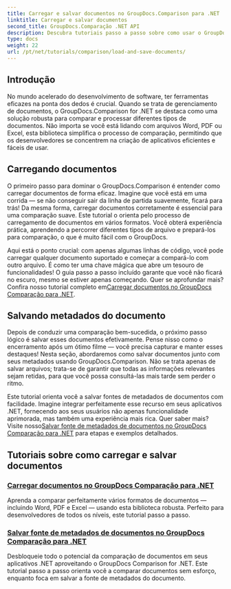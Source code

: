```yaml
---
title: Carregar e salvar documentos no GroupDocs.Comparison para .NET
linktitle: Carregar e salvar documentos
second_title: GroupDocs.Comparação .NET API
description: Descubra tutoriais passo a passo sobre como usar o GroupDocs.Comparison for .NET para carregar e salvar documentos de forma eficiente. Perfeito para desenvolvedores que buscam simplificar comparações de documentos.
type: docs
weight: 22
url: /pt/net/tutorials/comparison/load-and-save-documents/
---
```

## Introdução

No mundo acelerado do desenvolvimento de software, ter ferramentas eficazes na ponta dos dedos é crucial. Quando se trata de gerenciamento de documentos, o GroupDocs.Comparison for .NET se destaca como uma solução robusta para comparar e processar diferentes tipos de documentos. Não importa se você está lidando com arquivos Word, PDF ou Excel, esta biblioteca simplifica o processo de comparação, permitindo que os desenvolvedores se concentrem na criação de aplicativos eficientes e fáceis de usar.

## Carregando documentos

O primeiro passo para dominar o GroupDocs.Comparison é entender como carregar documentos de forma eficaz. Imagine que você está em uma corrida — se não conseguir sair da linha de partida suavemente, ficará para trás! Da mesma forma, carregar documentos corretamente é essencial para uma comparação suave. Este tutorial o orienta pelo processo de carregamento de documentos em vários formatos. Você obterá experiência prática, aprendendo a percorrer diferentes tipos de arquivo e prepará-los para comparação, o que é muito fácil com o GroupDocs.

Aqui está o ponto crucial: com apenas algumas linhas de código, você pode carregar qualquer documento suportado e começar a compará-lo com outro arquivo. É como ter uma chave mágica que abre um tesouro de funcionalidades! O guia passo a passo incluído garante que você não ficará no escuro, mesmo se estiver apenas começando. Quer se aprofundar mais? Confira nosso tutorial completo em[Carregar documentos no GroupDocs Comparação para .NET](./load-documents/).

## Salvando metadados do documento

Depois de conduzir uma comparação bem-sucedida, o próximo passo lógico é salvar esses documentos efetivamente. Pense nisso como o encerramento após um ótimo filme — você precisa capturar e manter esses destaques! Nesta seção, abordaremos como salvar documentos junto com seus metadados usando GroupDocs.Comparison. Não se trata apenas de salvar arquivos; trata-se de garantir que todas as informações relevantes sejam retidas, para que você possa consultá-las mais tarde sem perder o ritmo.

Este tutorial orienta você a salvar fontes de metadados de documentos com facilidade. Imagine integrar perfeitamente esse recurso em seus aplicativos .NET, fornecendo aos seus usuários não apenas funcionalidade aprimorada, mas também uma experiência mais rica. Quer saber mais? Visite nosso[Salvar fonte de metadados de documentos no GroupDocs Comparação para .NET](./save-documents-metadata-source/) para etapas e exemplos detalhados.

## Tutoriais sobre como carregar e salvar documentos
### [Carregar documentos no GroupDocs Comparação para .NET](./load-documents/)
Aprenda a comparar perfeitamente vários formatos de documentos — incluindo Word, PDF e Excel — usando esta biblioteca robusta. Perfeito para desenvolvedores de todos os níveis, este tutorial passo a passo.
### [Salvar fonte de metadados de documentos no GroupDocs Comparação para .NET](./save-documents-metadata-source/)
Desbloqueie todo o potencial da comparação de documentos em seus aplicativos .NET aproveitando o GroupDocs Comparison for .NET. Este tutorial passo a passo orienta você a comparar documentos sem esforço, enquanto foca em salvar a fonte de metadados do documento.